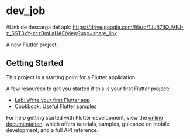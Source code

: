 # dev_job

#Link de descarga del apk:
https://drive.google.com/file/d/1Jufi7IIQJVFJ-z_SST3xY-zczBmLaHAE/view?usp=share_link

A new Flutter project.

## Getting Started

This project is a starting point for a Flutter application.

A few resources to get you started if this is your first Flutter project:

- [Lab: Write your first Flutter app](https://docs.flutter.dev/get-started/codelab)
- [Cookbook: Useful Flutter samples](https://docs.flutter.dev/cookbook)

For help getting started with Flutter development, view the
[online documentation](https://docs.flutter.dev/), which offers tutorials,
samples, guidance on mobile development, and a full API reference.
